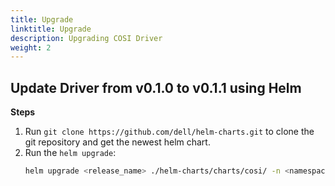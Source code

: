 ```yaml
---
title: Upgrade
linktitle: Upgrade
description: Upgrading COSI Driver
weight: 2
---
```


## Update Driver from v0.1.0 to v0.1.1 using Helm
**Steps**
1. Run `git clone https://github.com/dell/helm-charts.git` to clone the git repository and get the newest helm chart.
2. Run the `helm upgrade`:
   ```bash
   helm upgrade <release_name> ./helm-charts/charts/cosi/ -n <namespace>
   ```

